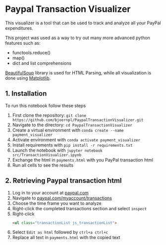 # Paypal Transaction Visualizer
This visualizer is a tool that can be used to track and analyze all your PayPal expenditures.

This project was used as a way to try out many more advanced python features such as:
- functools.reduce()
- map()
- dict and list comprehensions

[BeautifulSoup](https://www.crummy.com/software/BeautifulSoup/) library is used for  HTML Parsing, while all visualization
is done using [Matplotlib](https://matplotlib.org/).

## 1. Installation
To run this notebook follow these steps
1. First clone the repository: ```git clone https://github.com/bjoernpl/PaypalTransactionVisualizer.git```
2. Navigate to the directory: ```cd PaypalTransactionVisualizer```
3. Create a virtual environment with ``conda create --name payment_visualizer``
4. Activate environment with ``conda activate payment_visualizer``
5. Install requirements with ``pip install -r requirements.txt``
6. Launch the notebook with ```jupyter notebook src/TransactionVisualizer.ipynb```
7. Exchange the html in ```payments.html``` with you PayPal transaction html
8. Run all cells to see the results

## 2. Retrieving Paypal transaction html
1. Log in to your account at [paypal.com](paypal.com)
2. Navigate to [paypal.com/myaccount/transactions](https://www.paypal.com/myaccount/transactions/)
3. Choose the time frame you want to analyze
4. Right-click the completed transactions section and select ``inspect``
5. Right-click 
    ````html
    <ul class="transactionList js_transactionList">
    ````
6. Select ``Edit as html`` followed by ``ctrl+a ctrl+c``
7. Replace all text in ``payments.html`` with the copied text
